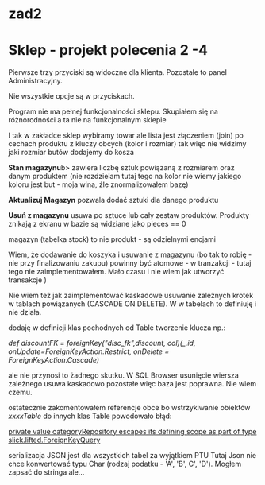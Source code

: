 # zad2
  <h1 class="detail"> Sklep - projekt polecenia 2 -4</h1>

<p class="detail"> Pierwsze trzy przyciski są widoczne dla klienta. Pozostałe to panel Administracyjny.</p>
<p>Nie wszystkie opcje są w przyciskach.</p>
<p>Program nie ma pełnej funkcjonalności sklepu. Skupiałem się na różnorodności a ta nie na funkcjonalnym sklepie</p>
<p>I tak w zakładce sklep wybiramy towar ale lista jest złączeniem (join) po cechach produktu z kluczy obcych (kolor i rozmiar) tak więc nie widzimy jaki rozmiar butów dodajemy do kosza</p>
<p><b> Stan magazynu</b>b> zawiera liczbę sztuk powiązaną z rozmiarem oraz danym produktem (nie rozdzielam tutaj tego na kolor nie wiemy jakiego koloru jest but - moja wina, źle znormalizowałem bazę)</p>
<p><b>Aktualizuj Magazyn</b> pozwala dodać sztuki dla danego produktu</p>
<p><b>Usuń z magazynu</b> usuwa po sztuce lub cały zestaw produktów. Produkty znikają z ekranu w bazie są widziane jako pieces == 0</p>
<p>magazyn (tabelka stock) to nie produkt - są odzielnymi encjami</p>
<p>Wiem, że dodawanie do koszyka i usuwanie z magazynu (bo tak to robię - nie przy finalizowaniu zakupu) powinny być atomowe - w tranzakcji - tutaj tego nie zaimplementowałem. Mało czasu i nie wiem jak utworzyć transakcje )</p>
<p>Nie wiem też jak zaimplementować kaskadowe usuwanie zależnych krotek w tablach powiązanych (CASCADE ON DELETE). W w tabelach to definiuję i nie działa.</p>
<p> dodaję w definicji klas pochodnych od Table tworzenie klucza np.:</p>
<p><i>    def discountFK = foreignKey("disc_fk",discount, col)(_.id, onUpdate=ForeignKeyAction.Restrict, onDelete = ForeignKeyAction.Cascade)</i></p>
<p>ale nie przynosi to żadnego skutku. W SQL Browser usunięcie wiersza zależnego usuwa kaskadowo pozostałe więc baza jest poprawna. Nie wiem czemu.</p>
<p> ostatecznie zakomentowałem referencje obce bo wstrzykiwanie obiektów <i>xxxxTable</i>  do innych klas Table powodowało błąd:</p>
<p><u>private value categoryRepository escapes its defining scope as part of type slick.lifted.ForeignKeyQuery</u></p>
<p> serializacja JSON jest dla wszystkich tabel za wyjątkiem PTU Tutaj Json nie chce konwertować typu Char (rodzaj podatku - 'A', 'B', C', 'D'). Mogłem zapsać do stringa ale...</p>


